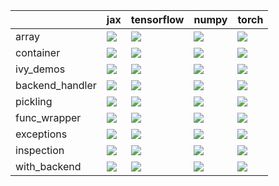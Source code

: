 |                 | jax                                                                                                                                                   | tensorflow                                                                                                                                            | numpy                                                                                                                                                 | torch                                                                                                                                                 |
|:----------------|:------------------------------------------------------------------------------------------------------------------------------------------------------|:------------------------------------------------------------------------------------------------------------------------------------------------------|:------------------------------------------------------------------------------------------------------------------------------------------------------|:------------------------------------------------------------------------------------------------------------------------------------------------------|
| array           | <a href="Misc Tests/submodules/array.md" rel="noopener noreferrer" target="_blank"><img src=https://img.shields.io/badge/-failure-red></a>            | <a href="Misc Tests/submodules/array.md" rel="noopener noreferrer" target="_blank"><img src=https://img.shields.io/badge/-success-success></a>        | <a href="Misc Tests/submodules/array.md" rel="noopener noreferrer" target="_blank"><img src=https://img.shields.io/badge/-failure-red></a>            | <a href="Misc Tests/submodules/array.md" rel="noopener noreferrer" target="_blank"><img src=https://img.shields.io/badge/-failure-red></a>            |
| container       | <a href="Misc Tests/submodules/container.md" rel="noopener noreferrer" target="_blank"><img src=https://img.shields.io/badge/-success-success></a>    | <a href="Misc Tests/submodules/container.md" rel="noopener noreferrer" target="_blank"><img src=https://img.shields.io/badge/-success-success></a>    | <a href="Misc Tests/submodules/container.md" rel="noopener noreferrer" target="_blank"><img src=https://img.shields.io/badge/-failure-red></a>        | <a href="Misc Tests/submodules/container.md" rel="noopener noreferrer" target="_blank"><img src=https://img.shields.io/badge/-success-success></a>    |
| ivy_demos       | <a href="Misc Tests/submodules/ivy_demos.md" rel="noopener noreferrer" target="_blank"><img src=https://img.shields.io/badge/-failure-red></a>        | <a href="Misc Tests/submodules/ivy_demos.md" rel="noopener noreferrer" target="_blank"><img src=https://img.shields.io/badge/-failure-red></a>        | <a href="Misc Tests/submodules/ivy_demos.md" rel="noopener noreferrer" target="_blank"><img src=https://img.shields.io/badge/-failure-red></a>        | <a href="Misc Tests/submodules/ivy_demos.md" rel="noopener noreferrer" target="_blank"><img src=https://img.shields.io/badge/-failure-red></a>        |
| backend_handler | <a href="Misc Tests/submodules/backend_handler.md" rel="noopener noreferrer" target="_blank"><img src=https://img.shields.io/badge/-failure-red></a>  | <a href="Misc Tests/submodules/backend_handler.md" rel="noopener noreferrer" target="_blank"><img src=https://img.shields.io/badge/-failure-red></a>  | <a href="Misc Tests/submodules/backend_handler.md" rel="noopener noreferrer" target="_blank"><img src=https://img.shields.io/badge/-failure-red></a>  | <a href="Misc Tests/submodules/backend_handler.md" rel="noopener noreferrer" target="_blank"><img src=https://img.shields.io/badge/-failure-red></a>  |
| pickling        | <a href="Misc Tests/submodules/pickling.md" rel="noopener noreferrer" target="_blank"><img src=https://img.shields.io/badge/-failure-red></a>         | <a href="Misc Tests/submodules/pickling.md" rel="noopener noreferrer" target="_blank"><img src=https://img.shields.io/badge/-failure-red></a>         | <a href="Misc Tests/submodules/pickling.md" rel="noopener noreferrer" target="_blank"><img src=https://img.shields.io/badge/-failure-red></a>         | <a href="Misc Tests/submodules/pickling.md" rel="noopener noreferrer" target="_blank"><img src=https://img.shields.io/badge/-failure-red></a>         |
| func_wrapper    | <a href="Misc Tests/submodules/func_wrapper.md" rel="noopener noreferrer" target="_blank"><img src=https://img.shields.io/badge/-success-success></a> | <a href="Misc Tests/submodules/func_wrapper.md" rel="noopener noreferrer" target="_blank"><img src=https://img.shields.io/badge/-success-success></a> | <a href="Misc Tests/submodules/func_wrapper.md" rel="noopener noreferrer" target="_blank"><img src=https://img.shields.io/badge/-success-success></a> | <a href="Misc Tests/submodules/func_wrapper.md" rel="noopener noreferrer" target="_blank"><img src=https://img.shields.io/badge/-success-success></a> |
| exceptions      | <a href="Misc Tests/submodules/exceptions.md" rel="noopener noreferrer" target="_blank"><img src=https://img.shields.io/badge/-success-success></a>   | <a href="Misc Tests/submodules/exceptions.md" rel="noopener noreferrer" target="_blank"><img src=https://img.shields.io/badge/-success-success></a>   | <a href="Misc Tests/submodules/exceptions.md" rel="noopener noreferrer" target="_blank"><img src=https://img.shields.io/badge/-success-success></a>   | <a href="Misc Tests/submodules/exceptions.md" rel="noopener noreferrer" target="_blank"><img src=https://img.shields.io/badge/-success-success></a>   |
| inspection      | <a href="Misc Tests/submodules/inspection.md" rel="noopener noreferrer" target="_blank"><img src=https://img.shields.io/badge/-success-success></a>   | <a href="Misc Tests/submodules/inspection.md" rel="noopener noreferrer" target="_blank"><img src=https://img.shields.io/badge/-success-success></a>   | <a href="Misc Tests/submodules/inspection.md" rel="noopener noreferrer" target="_blank"><img src=https://img.shields.io/badge/-success-success></a>   | <a href="Misc Tests/submodules/inspection.md" rel="noopener noreferrer" target="_blank"><img src=https://img.shields.io/badge/-success-success></a>   |
| with_backend    | <a href="Misc Tests/submodules/with_backend.md" rel="noopener noreferrer" target="_blank"><img src=https://img.shields.io/badge/-failure-red></a>     | <a href="Misc Tests/submodules/with_backend.md" rel="noopener noreferrer" target="_blank"><img src=https://img.shields.io/badge/-failure-red></a>     | <a href="Misc Tests/submodules/with_backend.md" rel="noopener noreferrer" target="_blank"><img src=https://img.shields.io/badge/-failure-red></a>     | <a href="Misc Tests/submodules/with_backend.md" rel="noopener noreferrer" target="_blank"><img src=https://img.shields.io/badge/-failure-red></a>     |